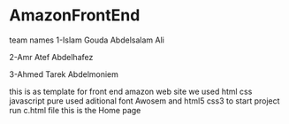 # AmazonFrontEnd

team names
1-Islam Gouda Abdelsalam Ali

2-Amr Atef Abdelhafez

3-Ahmed Tarek Abdelmoniem


this is as template for front end amazon  web site 
we used html css javascript pure
used aditional font Awosem and html5 css3
to start project run c.html file this is the Home page
